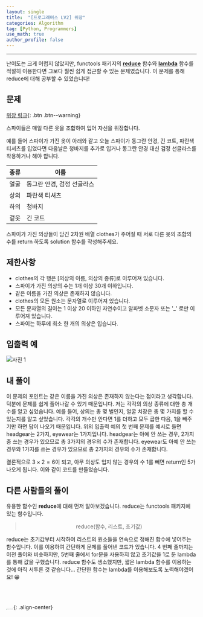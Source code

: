 ```yaml
---
layout: single
title:  "[프로그래머스 LV2] 위장"
categories: Algorithm
tag: [Python, Programmers]
use_math: true
author_profile: false
---
```

-----
난이도는 크게 어렵지 않았지만, functools 패키지의 <u><b>reduce</b></u> 함수와 <u><b>lambda</b></u> 함수를 적절히 이용한다면 그보다 훨씬 쉽게 접근할 수 있는 문제였습니다. 이 문제를 통해 reduce에 대해 공부할 수 있었습니다!

## 문제

[위장 링크](https://school.programmers.co.kr/learn/courses/30/lessons/42578){: .btn .btn--warning}
<br>

스파이들은 매일 다른 옷을 조합하여 입어 자신을 위장합니다.

예를 들어 스파이가 가진 옷이 아래와 같고 오늘 스파이가 동그란 안경, 긴 코트, 파란색 티셔츠를 입었다면 다음날은 청바지를 추가로 입거나 동그란 안경 대신 검정 선글라스를 착용하거나 해야 합니다.

| 종류 | 이름                       |
| ---- | -------------------------- |
| 얼굴 | 동그란 안경, 검정 선글라스 |
| 상의 | 파란색 티셔츠              |
| 하의 | 청바지                     |
| 겉옷 | 긴 코트                    |

스파이가 가진 의상들이 담긴 2차원 배열 clothes가 주어질 때 서로 다른 옷의 조합의 수를 return 하도록 solution 함수를 작성해주세요.



## 제한사항

- clothes의 각 행은 [의상의 이름, 의상의 종류]로 이루어져 있습니다.
- 스파이가 가진 의상의 수는 1개 이상 30개 이하입니다.
- 같은 이름을 가진 의상은 존재하지 않습니다.
- clothes의 모든 원소는 문자열로 이루어져 있습니다.
- 모든 문자열의 길이는 1 이상 20 이하인 자연수이고 알파벳 소문자 또는 '_' 로만 이루어져 있습니다.
- 스파이는 하루에 최소 한 개의 의상은 입습니다.

## 입출력 예

![사진 1](https://user-images.githubusercontent.com/37182279/220330935-827022c1-0cac-4728-918f-2dbe75372672.PNG)

## 내 풀이

이 문제의 포인트는 같은 이름을 가진 의상은 존재하지 않는다는 점이라고 생각합니다. 덕분에 문제를 쉽게 풀어나갈 수 있기 때문입니다. 저는 각각의 의상 종류에 대한 총 개수를 알고 싶었습니다. 예를 들어, 상의는 총 몇 벌인지, 얼굴 치장은 총 몇 가지를 할 수 있는지를 알고 싶었습니다. 각각의 개수만 안다면 1를 더하고 모두 곱한 다음, 1을 빼주기만 하면 답이 나오기 때문입니다. 위의 입출력 예의 첫 번째 문제를 예시로 들면 headgear는 2가지, eyewear는 1가지입니다. headgear는 아예 안 쓰는 경우, 2가지 중 쓰는 경우가 있으므로 총 3가지의 경우의 수가 존재합니다. eyewear도 아예 안 쓰는 경우와 1가지를 쓰는 경우가 있으므로 총 2가지의 경우의 수가 존재합니다.

결론적으로 $3 \times 2 = 6$이 되고, 아무 의상도 입지 않는 경우의 수 1를 빼면 return인 5가 나오게 됩니다. 이와 같이 코드를 만들었습니다.

<script src="https://gist.github.com/WOONGSONVI/f3b93246e2c0572d9f15e866f8301779.js"></script>



## 다른 사람들의 풀이

유용한 함수인 <b>reduce</b>에 대해 먼저 알아보겠습니다. reduce는 functools 패키지에 있는 함수입니다.

> <p style = "text-align:center;">reduce(함수, 리스트, 초기값)</p>

reduce는 초기값부터 시작하여 리스트의 원소들을 연속으로 정해진 함수에 넣어주는 함수입니다. 이를 이용하여 간단하게 문제를 풀어낸 코드가 있습니다. 4 번째 줄까지는 이전 풀이와 비슷하지만, 5번째 줄에서 for문을 사용하지 않고 초기값을 1로 둔 lambda를 통해 값을 구했습니다. reduce 함수도 생소했지만, 짧은 lambda 함수를 이용하는 것에 아직 서투른 것 같습니다... 간단한 함수는 lambda를 이용해보도록 노력해야겠어요! 😁

<script src="https://gist.github.com/WOONGSONVI/c475e3e0113b0f7a65081ad5864b11d2.js"></script>

<br>

<br>

<img src="https://user-images.githubusercontent.com/37182279/216820587-4617a62e-0565-47f1-9ead-f4cd367572a1.png" alt="DATA_100%_LOGO_LIGHT" style="zoom:10%">{: .align-center}

<br>

<br>



